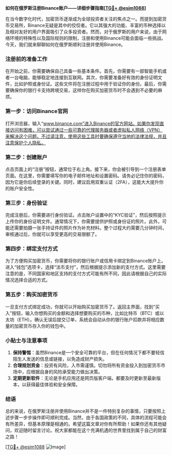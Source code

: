 **如何在俄罗斯注册Binance账户——详细步骤指南[[TG💪+ @esim1088](https://t.me/s/esim1088)]**

在当今数字化时代，加密货币逐渐成为全球投资者关注的焦点之一。而提到加密货币交易所，Binance无疑是其中的佼佼者。它以其强大的功能、丰富的币种选择以及相对友好的用户界面吸引了众多投资者。然而，对于俄罗斯的用户来说，由于网络环境的特殊性以及国际规则的限制，注册和使用Binance可能会面临一些挑战。今天，我们就来聊聊如何在俄罗斯顺利注册并使用Binance。

### 注册前的准备工作

在开始之前，你需要确保自己具备一些基本条件。首先，你需要有一部智能手机或者一台电脑，能够稳定地连接到互联网。其次，你需要准备好有效的身份证明文件，比如护照或身份证。这些文件将在注册过程中用于验证你的身份。最后，你需要确保你的银行卡支持跨境交易，这样你在购买加密货币时不会遇到不必要的麻烦。

### 第一步：访问Binance官网

打开浏览器，输入“www.binance.com”进入Binance的官方网站。如果你发现直接访问有困难，可以尝试通过一些可靠的代理服务器或者虚拟私人网络（VPN）来解决这个问题。不过请注意，使用这些工具时要确保遵守当地的法律法规，并且注意保护个人隐私。

### 第二步：创建账户

点击页面上的“注册”按钮，通常位于右上角。接下来，你会被引导到一个注册表单页面。在这里，你需要填写你的电子邮件地址和设置密码。请务必记住你的密码，因为它是你后续登录的关键。同时，建议启用双重认证（2FA），这能大大提升你的账户安全性。

### 第三步：身份验证

完成注册后，你需要进行身份验证。点击账户设置中的“KYC验证”，然后按照提示上传你的身份证明文件。通常情况下，你需要提供护照或身份证的照片。此外，可能还需要拍摄一张手持证件的照片作为补充材料。整个过程大约需要几分钟时间，审核通过后，你就可以享受更高的交易限额了。

### 第四步：绑定支付方式

为了方便购买加密货币，你需要将你的银行账户或信用卡绑定到Binance账户上。进入“钱包”选项卡，选择“法币支付”，然后根据提示添加新的支付方式。这里需要注意的是，不同国家和地区支持的支付方式可能有所不同，因此请根据自己的实际情况选择合适的方式。

### 第五步：购买加密货币

一旦支付方式绑定成功，你就可以开始购买加密货币了。返回主界面，找到“买入”按钮，输入你想购买的金额和选择想要购买的币种，比如比特币（BTC）或以太坊（ETH）。确认无误后提交订单，系统会自动从你的银行账户扣款并将相应数量的加密货币存入你的钱包中。

### 小贴士与注意事项

1. **保持警惕**：虽然Binance是一个安全可靠的平台，但在任何情况下都不要轻信陌生人发送的信息或链接，以免造成财产损失。
2. **合理规划资金**：投资有风险，入市需谨慎。切勿将所有资金投入到加密货币市场中，应根据自身的风险承受能力做出决策。
3. **定期更新软件**：无论是手机应用还是网页版客户端，都要及时更新至最新版本，以获得最佳体验和安全保障。

### 结语

总的来说，在俄罗斯注册并使用Binance并不是一件特别复杂的事情，只要按照上述步骤一步步操作即可顺利完成。当然，由于各国政策的不同，具体的流程可能会有所差异，但基本原理是相通的。希望这篇文章对你有所帮助！如果你还有其他疑问，欢迎随时留言讨论。祝大家都能在这个充满机遇的世界里找到属于自己的财富之路！

[[TG💪+ @esim1088](https://t.me/s/esim1088) ![Image](https://i.postimg.cc/4NQfJmqS/Snipaste-2025-05-13-00-14-12.png)]